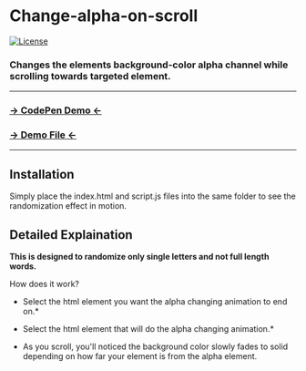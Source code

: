 # Change-alpha-on-scroll

 [![License](http://img.shields.io/badge/License-MIT-blue.svg)](http://opensource.org/licenses/MIT)

### Changes the elements background-color alpha channel while scrolling towards targeted element.

***

### [→ CodePen Demo ←](http://codepen.io/anon/pen/myoyqb)
### [→ Demo File ←](http://github.com/gst4158/Change-alpha-on-scroll/blob/master/index.html)
***

Installation
------------
Simply place the index.html and script.js files into the same folder to see the randomization effect in motion.


Detailed Explaination
-----------
**This is designed to randomize only single letters and not full length words.**

How does it work? 

* Select the html element you want the alpha changing animation to end on.* 

* Select the html element that will do the alpha changing animation.* 

* As you scroll, you'll noticed the background color slowly fades to solid depending on how far your element is from the alpha element.
